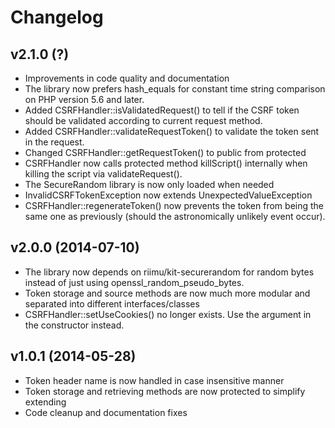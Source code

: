 # Changelog #

## v2.1.0 (?) ##

  * Improvements in code quality and documentation
  * The library now prefers hash_equals for constant time string comparison on
    PHP version 5.6 and later.
  * Added CSRFHandler::isValidatedRequest() to tell if the CSRF token should
    be validated according to current request method.
  * Added CSRFHandler::validateRequestToken() to validate the token sent in the
    request.
  * Changed CSRFHandler::getRequestToken() to public from protected
  * CSRFHandler now calls protected method killScript() internally when killing
    the script via validateRequest().
  * The SecureRandom library is now only loaded when needed
  * InvalidCSRFTokenException now extends UnexpectedValueException
  * CSRFHandler::regenerateToken() now prevents the token from being the same
    one as previously (should the astronomically unlikely event occur).

## v2.0.0 (2014-07-10) ##

  * The library now depends on riimu/kit-securerandom for random bytes instead
    of just using openssl_random_pseudo_bytes.
  * Token storage and source methods are now much more modular and separated
    into different interfaces/classes
  * CSRFHandler::setUseCookies() no longer exists. Use the argument in the
    constructor instead.

## v1.0.1 (2014-05-28) ##

  * Token header name is now handled in case insensitive manner
  * Token storage and retrieving methods are now protected to simplify extending
  * Code cleanup and documentation fixes

